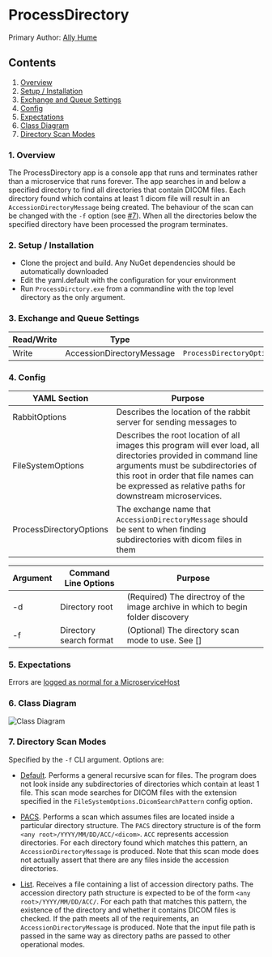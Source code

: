 # ProcessDirectory

Primary Author: [Ally Hume](https://github.com/allyhume)

## Contents
 1. [Overview](#1-overview)
 2. [Setup / Installation](#2-setup--installation)
 3. [Exchange and Queue Settings](#3-exchange-and-queue-settings)
 4. [Config](#4-config)
 5. [Expectations](#5-expectations)
 6. [Class Diagram](#6-class-diagram)
 7. [Directory Scan Modes](#7-directory-scan-modes)

### 1. Overview
The ProcessDirectory app is a console app that runs and terminates rather than a microservice that runs forever. The app searches in and below a specified directory to find all directories that contain DICOM files. Each directory found which contains at least 1 dicom file will result in an `AccessionDirectoryMessage` being created. The behaviour of the scan can be changed with the `-f` option (see [#7](#7-directory-scan-modes)). When all the directories below the specified directory have been processed the program terminates.

### 2. Setup / Installation
 - Clone the project and build. Any NuGet dependencies should be automatically downloaded
 - Edit the yaml.default with the configuration for your environment
 - Run `ProcessDirctory.exe` from a commandline with the top level directory as the only argument.

### 3. Exchange and Queue Settings
| Read/Write | Type | Config setting |
| ------------- | ------------- |------------- |
| Write | AccessionDirectoryMessage | `ProcessDirectoryOptions.AccessionDirectoryProducerOptions` |

### 4. Config
| YAML Section  | Purpose |
| ------------- | ------------- |
| RabbitOptions | Describes the location of the rabbit server for sending messages to |
| FileSystemOptions | Describes the root location of all images this program will ever load, all directories provided in command line arguments must be subdirectories of this root in order that file names can be expressed as relative paths for downstream microservices. |
| ProcessDirectoryOptions | The exchange name that `AccessionDirectoryMessage` should be sent to when finding subdirectories with dicom files in them |

| Argument | Command Line Options | Purpose |
| ------------- | ------------- | ------------- |
|-d| Directory root | (Required) The directroy of the image archive in which to begin folder discovery |
|-f| Directory search format |(Optional) The directory scan mode to use. See [] |

### 5. Expectations
Errors are [logged as normal for a MicroserviceHost](../../common/Smi.Common/README.md#logging)

### 6. Class Diagram
![Class Diagram](./Images/ClassDiagram.png)

### 7. Directory Scan Modes

Specified by the `-f` CLI argument. Options are:

- [Default](Execution/DirectoryFinders/BasicDicomDirectoryFinder.cs). Performs a general recursive scan for files. The program does not look inside any subdirectories of directories which contain at least 1 file. This scan mode searches for DICOM files with the extension specified in the `FileSystemOptions.DicomSearchPattern` config option.

- [PACS](Execution/DirectoryFinders/PacsDirectoryFinder.cs). Performs a scan which assumes files are located inside a particular directory structure. The `PACS` directory structure is of the form `<any root>/YYYY/MM/DD/ACC/<dicom>`. `ACC` represents accession directories. For each directory found which matches this pattern, an `AccessionDirectoryMessage` is produced. Note that this scan mode does not actually assert that there are any files inside the accession directories.

- [List](Execution/DirectoryFinders/AccessionDirectoryLister.cs). Receives a file containing a list of accession directory paths. The accession directory path structure is expected to be of the form `<any root>/YYYY/MM/DD/ACC/`. For each path that matches this pattern, the existence of the directory and whether it contains DICOM files is checked. If the path meets all of the requirements, an `AccessionDirectoryMessage` is produced. Note that the input file path is passed in the same way as directory paths are passed to other operational modes.
